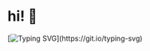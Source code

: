 # hi! 👋


[![Typing SVG](https://readme-typing-svg.herokuapp.com?font=Fira+Code&pause=1000&color=00D4FF&width=435&lines=Welcome+to+my+GitHub!;I'm+a+Python+Developer;Always+learning+new+things!)](https://git.io/typing-svg)
